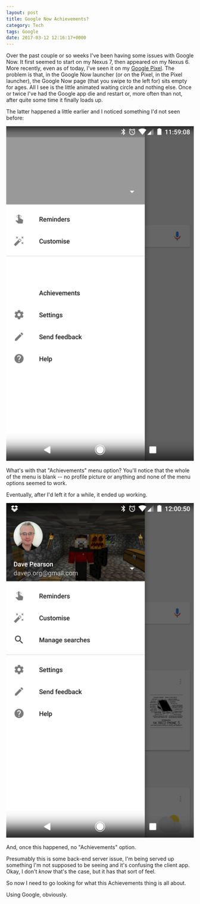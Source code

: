 ```yaml
---
layout: post
title: Google Now Achievements?
category: Tech
tags: Google
date: 2017-03-12 12:16:17+0000
---
```


Over the past couple or so weeks I've been having some issues with Google
Now. It first seemed to start on my Nexus 7, then appeared on my Nexus 6.
More recently, even as of today, I've seen it on
my [Google Pixel](/2017/03/08/hello_google_pixel.html). The problem is that,
in the Google Now launcher (or on the Pixel, in the Pixel launcher), the
Google Now page (that you swipe to the left for) sits empty for ages. All I
see is the little animated waiting circle and nothing else. Once or twice
I've had the Google app die and restart or, more often than not, after quite
some time it finally loads up.

The latter happened a little earlier and I noticed something I'd not seen
before:

![Blank Google Now](/attachments/2017/03/12/Screenshot_20170312-115910.jpg)

What's with that "Achievements" menu option? You'll notice that the whole of
the menu is blank -- no profile picture or anything and none of the menu
options seemed to work.

Eventually, after I'd left it for a while, it ended up working.

![Google Now finally working](/attachments/2017/03/12/Screenshot_20170312-120052.jpg)

And, once this happened, no "Achievements" option.

Presumably this is some back-end server issue, I'm being served up something
I'm not supposed to be seeing and it's confusing the client app. Okay, I
don't *know* that's the case, but it has that sort of feel.

So now I need to go looking for what this Achievements thing is all about.

Using Google, obviously.

[//]: # (2017-03-12-google_now_achievements?.md ends here)
